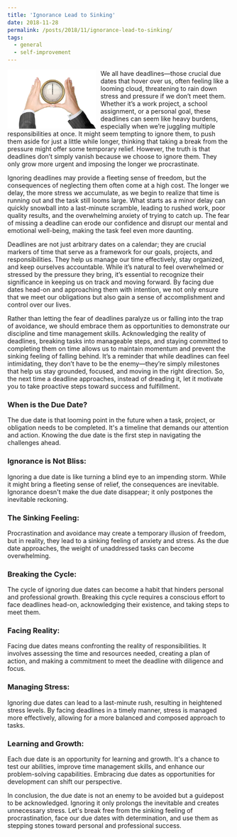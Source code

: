 ```yaml
---
title: 'Ignorance Lead to Sinking'
date: 2018-11-28
permalink: /posts/2018/11/ignorance-lead-to-sinking/
tags:
  - general
  - self-improvement
---
```


<img width="200" alt="clock deadline" src="/images/posts/ignorance-lead-to-sinking.png" style="float: left; margin-right: 10px;" /> We all have deadlines—those crucial due dates that hover over us, often feeling like a looming cloud, threatening to rain down stress and pressure if we don’t meet them. Whether it’s a work project, a school assignment, or a personal goal, these deadlines can seem like heavy burdens, especially when we’re juggling multiple responsibilities at once. It might seem tempting to ignore them, to push them aside for just a little while longer, thinking that taking a break from the pressure might offer some temporary relief. However, the truth is that deadlines don’t simply vanish because we choose to ignore them. They only grow more urgent and imposing the longer we procrastinate.

Ignoring deadlines may provide a fleeting sense of freedom, but the consequences of neglecting them often come at a high cost. The longer we delay, the more stress we accumulate, as we begin to realize that time is running out and the task still looms large. What starts as a minor delay can quickly snowball into a last-minute scramble, leading to rushed work, poor quality results, and the overwhelming anxiety of trying to catch up. The fear of missing a deadline can erode our confidence and disrupt our mental and emotional well-being, making the task feel even more daunting.

Deadlines are not just arbitrary dates on a calendar; they are crucial markers of time that serve as a framework for our goals, projects, and responsibilities. They help us manage our time effectively, stay organized, and keep ourselves accountable. While it’s natural to feel overwhelmed or stressed by the pressure they bring, it’s essential to recognize their significance in keeping us on track and moving forward. By facing due dates head-on and approaching them with intention, we not only ensure that we meet our obligations but also gain a sense of accomplishment and control over our lives.

Rather than letting the fear of deadlines paralyze us or falling into the trap of avoidance, we should embrace them as opportunities to demonstrate our discipline and time management skills. Acknowledging the reality of deadlines, breaking tasks into manageable steps, and staying committed to completing them on time allows us to maintain momentum and prevent the sinking feeling of falling behind. It’s a reminder that while deadlines can feel intimidating, they don’t have to be the enemy—they’re simply milestones that help us stay grounded, focused, and moving in the right direction. So, the next time a deadline approaches, instead of dreading it, let it motivate you to take proactive steps toward success and fulfillment.

### When is the Due Date?
The due date is that looming point in the future when a task, project, or obligation needs to be completed. It's a timeline that demands our attention and action. Knowing the due date is the first step in navigating the challenges ahead.

### Ignorance is Not Bliss:
Ignoring a due date is like turning a blind eye to an impending storm. While it might bring a fleeting sense of relief, the consequences are inevitable. Ignorance doesn't make the due date disappear; it only postpones the inevitable reckoning.

### The Sinking Feeling:
Procrastination and avoidance may create a temporary illusion of freedom, but in reality, they lead to a sinking feeling of anxiety and stress. As the due date approaches, the weight of unaddressed tasks can become overwhelming.

### Breaking the Cycle:
The cycle of ignoring due dates can become a habit that hinders personal and professional growth. Breaking this cycle requires a conscious effort to face deadlines head-on, acknowledging their existence, and taking steps to meet them.

### Facing Reality:
Facing due dates means confronting the reality of responsibilities. It involves assessing the time and resources needed, creating a plan of action, and making a commitment to meet the deadline with diligence and focus.

### Managing Stress:
Ignoring due dates can lead to a last-minute rush, resulting in heightened stress levels. By facing deadlines in a timely manner, stress is managed more effectively, allowing for a more balanced and composed approach to tasks.

### Learning and Growth:
Each due date is an opportunity for learning and growth. It's a chance to test our abilities, improve time management skills, and enhance our problem-solving capabilities. Embracing due dates as opportunities for development can shift our perspective.

In conclusion, the due date is not an enemy to be avoided but a guidepost to be acknowledged. Ignoring it only prolongs the inevitable and creates unnecessary stress. Let's break free from the sinking feeling of procrastination, face our due dates with determination, and use them as stepping stones toward personal and professional success.
